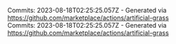 Commits: 2023-08-18T02:25:25.057Z - Generated via https://github.com/marketplace/actions/artificial-grass
<br>
Commits: 2023-08-18T02:25:25.057Z - Generated via https://github.com/marketplace/actions/artificial-grass
<br>
